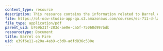 ```yaml
---
content_type: resource
description: This resource contains the information related to Barrel on Fire.
file: https://ol-ocw-studio-app-qa.s3.amazonaws.com/courses/ec-711-d-lab-energy-spring-2011/e39f6e11e20a4ab9c3d0adfd836c580e_MITEC_711S11_proj_rptfire.pdf
file_type: application/pdf
parent_uid: b769b31f-283d-ae0e-ca5f-75068d997bdb
resourcetype: Document
title: Barrel on Fire
uid: e39f6e11-e20a-4ab9-c3d0-adfd836c580e
---
```

